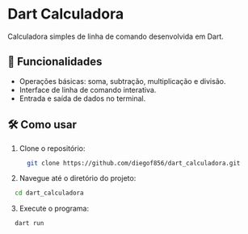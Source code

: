 # Dart Calculadora

Calculadora simples de linha de comando desenvolvida em Dart.

## 🚀 Funcionalidades

- Operações básicas: soma, subtração, multiplicação e divisão.
- Interface de linha de comando interativa.
- Entrada e saída de dados no terminal.

## 🛠️ Como usar

1. Clone o repositório:
   ```bash
     git clone https://github.com/diegof856/dart_calculadora.git
   ```
2. Navegue até o diretório do projeto:
 ```bash
   cd dart_calculadora
```
3. Execute o programa:
 ```bash
   dart run
```









